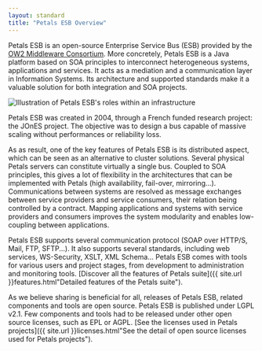 ```yaml
---
layout: standard
title: "Petals ESB Overview"
---  
```

Petals ESB is an open-source Enterprise Service Bus (ESB) provided by the [OW2 Middleware Consortium](http://ow2.org/). 
More concretely, Petals ESB is a Java platform based on SOA principles to interconnect heterogeneous systems, applications and services. 
It acts as a mediation and a communication layer in Information Systems. Its architecture and supported standards make it a valuable solution for both integration and SOA projects.

<img id="explanation-img" src="http://files.petalslink.com/img/community/petals_esb_core-concept_en.png" alt="Illustration of Petals ESB's roles within an infrastructure" title="How Petals ESB helps you build a SOA infrastructure">

Petals ESB was created in 2004, through a French funded research project: the JOnES project. The objective was to design a bus capable of massive scaling without performances or reliability loss.

As as result, one of the key features of Petals ESB is its distributed aspect, which can be seen as an alternative to cluster solutions.
Several physical Petals servers can constitute virtually a single bus. Coupled to SOA principles, this gives a lot of flexibility in the architectures that can be implemented with Petals 
(high availability, fail-over, mirroring...). Communications between systems are resolved as message exchanges between service providers and service consumers, their relation being controlled 
by a contract. Mapping applications and systems with service providers and consumers improves the system modularity and enables low-coupling between applications.

Petals ESB supports several communication protocol (SOAP over HTTP/S, Mail, FTP, SFTP...). It also supports several standards, including web services, WS-Security, XSLT, XML Schema... 
Petals ESB comes with tools for various users and project stages, from development to administration and monitoring tools.
[Discover all the features of Petals suite]({{ site.url }}features.html"Detailed features of the Petals suite").

As we believe sharing is beneficial for all, releases of Petals ESB, related components and tools are open source. 
Petals ESB is published under LGPL v2.1. Few components and tools had to be released under other open source licenses, such as EPL or AGPL. 
[See the licenses used in Petals projects]({{ site.url }}licenses.html"See the detail of open source licenses used for Petals projects").
